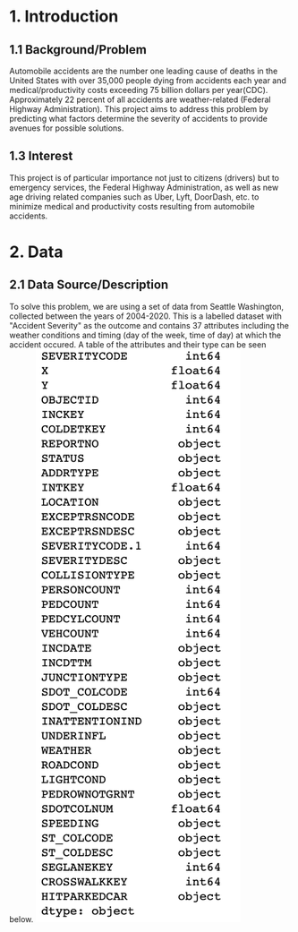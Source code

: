 # 1. Introduction
## 1.1 Background/Problem
Automobile accidents are the number one leading cause of deaths in the United States with over 35,000 people dying from accidents each year and medical/productivity costs exceeding 75 billion dollars per year(CDC). Approximately 22 percent of all accidents are weather-related (Federal Highway Administration). This project aims to address this problem by predicting what factors determine the severity of accidents to provide avenues for possible solutions.

## 1.3 Interest
This project is of particular importance not just to citizens (drivers) but to emergency services, the Federal Highway Administration, as well as new age driving related companies such as Uber, Lyft, DoorDash, etc. to minimize medical and productivity costs resulting from automobile accidents.

# 2. Data
## 2.1 Data Source/Description
To solve this problem, we are using a set of data from Seattle Washington, collected between the years of 2004-2020. This is a labelled dataset with "Accident Severity" as the outcome and contains 37 attributes including the weather conditions and timing (day of the week, time of day) at which the accident occured. A table of the attributes and their type can be seen below.
![Alt Text](/images/datadescription.png)
